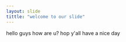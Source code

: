 ```yaml
---
layout: slide
tittle: "welcome to our slide"
---
```

hello guys how are u? hop y'all have a nice day
